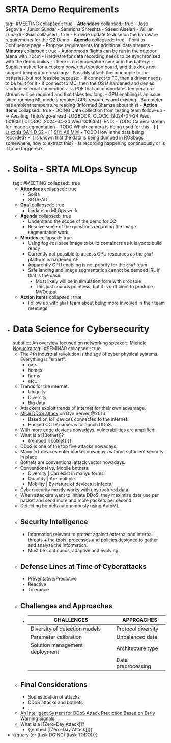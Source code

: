 # SRTA Demo Requirements
tag:: #MEETING
collapsed:: true
	- **Attendees**
	  collapsed:: true
		- Jose Segovia
		- Junior Sundar
		- Samridha Shreshta
		- Saeed Alseiari
		- Willian Lunardi
	- **Goal**
	  collapsed:: true
		- Provide update to Jose on the hardware requirements for the Q2 Demo
	- **Agenda**
	  collapsed:: true
		- Point to Confluence page
		- Propose requirements for additional data streams
	- **Minutes**
	  collapsed:: true
		- Autonomous flights can be run in the outdoor arena with $\pm$2cm
		- Hardware for data recording needs to be synchronised with the demo builds
		- There is no temperature sensor in the battery:
			- Supplier asked for a custom power distribution board, and this does not support temperature readings
			- Possibly attach thermocouple to the batteries, but not feasible because:
				- if connect to FC, then a driver needs to be built for it
				- if connect to MC, then the OS is hardened and denies random external connections
				- a PDF that accommodates temperature stream will be required and that takes too long.
		- GPU enabling is an issue since running ML models requires GPU resources and existing
		- Barometer has ambient temperature reading (Informed Shamsa about this)
	- **Action Items**
	  collapsed:: true
		- DOING Data collection from testing team follow-up --> Awaiting Tintu's go-ahead
		  :LOGBOOK:
		  CLOCK: [2024-04-24 Wed 13:16:01]
		  CLOCK: [2024-04-24 Wed 13:16:04]
		  :END:
		- TODO Camera stream for image segmentation
			- TODO Which camera is being used for this
				- [ ] [Luxonis OAK-D S2](https://shop.luxonis.com/products/oak-d-s2?variant=42455432233183)
				- [ ] [SIYI A8 Mini](https://shop.siyi.biz/products/siyi-a8-mini)
			- TODO How is the data being recorded?
				- It is known that the data is being dumped in ROSbags somewhere, how to extract this?
				- Is recording happening continuously or is it to be triggered?
- # Solita - SRTA MLOps Syncup
  tag:: #MEETING
  collapsed:: true
	- **Attendees**
	  collapsed:: true
		- Solita
		- SRTA-AD
	- **Goal**
	  collapsed:: true
		- Update on MLOps work
	- **Agenda**
	  collapsed:: true
		- Understand the scope of the demo for Q2
		- Resolve some of the questions regarding the image segmentation work
	- **Minutes**
	  collapsed:: true
		- Using fog-ros base image to build containers as it is yocto build ready
		- Currently not possible to access GPU resources as the `ghaf` platform is hardened AF
		- Apparently GPU enabling is not priority for the `ghaf` team
		- Safe landing and image segmentation cannot be demoed IRL if that is the case
			- Most likely will be in simulation form with dronsole
			- This just sounds pointless, but it is sufficient to produce MVOutput
	- **Action Items**
	  collapsed:: true
		- Follow up with `ghaf` team about being more involved in their team meetings
- # Data Science for Cybersecurity
  subtitle:: An overview focused on networking
  speaker:: [Michele Nogueira](https://homepages.dcc.ufmg.br/~michele/)
  tag:: #SEMINAR
  collapsed:: true
	- The 4th industrial revolution is the age of cyber physical systems. Everything is "smart":
		- cars
		- homes
		- farms
		- etc...
	- Trends for the internet:
		- Ubiquity
		- Diversity
		- Big data
	- Attackers exploit trends of internet for their own advantage.
	- [Mirai DDoS attack](https://en.wikipedia.org/wiki/Mirai_(malware)) on Dyn Server @2016
		- Based on IoT devices connected to the internet.
		- Hacked CCTV cameras to launch DDoS.
	- With more edge devices nowadays, vulnerabilities are amplified.
	- What is a [[Botnet]]?
		- {{embed [[botnet]]}}
	- DDoS is one of the top five attacks nowadays.
	- Many IoT devices enter market nowadays without sufficient security in place
	- Botnets are conventional attack vector nowadays.
	- Conventional vs. Mobile botnets:
		- Diversity | Can exist in manyu forms
		- Quantity | Are multiple
		- Mobility | By nature of devices it infects
	- Cybersecurity mostly works with unstructured data.
	- When attackers want to initiate DDoS, they maximise data use per packet and send more and more packets per second.
	- Detecting botnets autonomously using AutoML.
	- ## Security Intelligence
		- Information relevant to protect against external and internal threats + the tools, processes and policies designed to gather and analyse the information.
		- Must be continuous, adaptive and evolving.
	- ## Defense Lines at Time of Cyberattacks
		- Preventative/Predictive
		- Reactive
		- Tolerance
	- ## Challenges and Approaches
		- | CHALLENGES | APPROACHES |
		  |----------------|----------------|
		  | Diversity of detection models | Protocol diversity |
		  | Parameter calibration | Unbalanced data |
		  | Solution management deployment | Architecture type |
		  | | Data preprocessing |
	- ## Final Considerations
		- Sophistication of attacks
		- DDoS attacks and botnets
		- ...
	- [An Intelligent System for DDoS Attack Prediction Based on Early Warning Signals](https://ieeexplore.ieee.org/document/9956892/)
	- What is a [[Zero-Day Attack]]?
		- {{embed [[Zero-Day Attack]]}}
- {{query (or (task DOING) (task TODO))}}